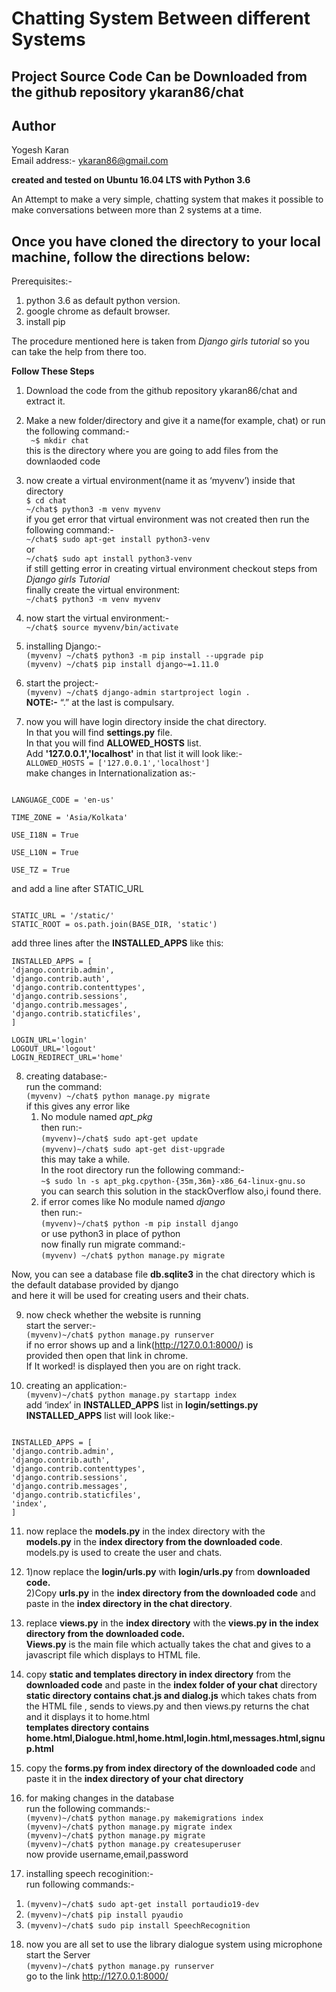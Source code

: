 Chatting System Between different Systems
===

Project Source Code Can be Downloaded from the github repository ykaran86/chat
---

Author
---

Yogesh Karan  
Email address:- ykaran86@gmail.com


**created and tested on Ubuntu 16.04 LTS with Python 3.6**

An Attempt to make a very simple, chatting system that makes it possible to make conversations between more than 2 systems at a time.

Once you have cloned the directory to your local machine, follow the directions below:
---
Prerequisites:-  
1. python 3.6 as default python version.  
2. google chrome as default browser.  
3. install pip  

The procedure mentioned here is taken from *Django girls tutorial* so you can take the help from
there too.

**Follow These Steps**

1. Download the code from the github repository ykaran86/chat and extract it.

2. Make a new folder/directory and give it a name(for example, chat) or run the following
command:-  
	` ~$ mkdir chat`  
this is the directory where you are going to add files from the downlaoded code

3. now create a virtual environment(name it as ‘myvenv’) inside that directory  
	` $ cd chat `  
	` ~/chat$ python3 -m venv myvenv `  
if you get error that virtual environment was not created then run the following command:-  
	` ~/chat$ sudo apt-get install python3-venv `  
	 		or  
	` ~/chat$ sudo apt install python3-venv `  
if still getting error in creating virtual environment checkout steps from *Django girls Tutorial*  
finally create the virtual environment:  
	` ~/chat$ python3 -m venv myvenv `

4. now start the virtual environment:-  
	` ~/chat$ source myvenv/bin/activate `

5. installing Django:-  
	` (myvenv) ~/chat$ python3 -m pip install --upgrade pip `  
	` (myvenv) ~/chat$ pip install django~=1.11.0 `

6. start the project:-  
	` (myvenv) ~/chat$ django-admin startproject login . `  
	**NOTE:-** “.” at the last is compulsary.

7. now you will have login directory inside the chat
directory.  
In that you will find **settings.py** file.  
In that you will find **ALLOWED_HOSTS** list.  
Add **'127.0.0.1','localhost'** in that list it will look like:-  
` ALLOWED_HOSTS = ['127.0.0.1','localhost'] `  
make changes in Internationalization as:-  
```

LANGUAGE_CODE = 'en-us'

TIME_ZONE = 'Asia/Kolkata'

USE_I18N = True

USE_L10N = True

USE_TZ = True

```  
and add a line after STATIC_URL  
```

STATIC_URL = '/static/'  
STATIC_ROOT = os.path.join(BASE_DIR, 'static')

```
add three lines after the **INSTALLED_APPS** like this:  
```
INSTALLED_APPS = [
'django.contrib.admin',
'django.contrib.auth',
'django.contrib.contenttypes',
'django.contrib.sessions',
'django.contrib.messages',
'django.contrib.staticfiles',
]

LOGIN_URL='login'  
LOGOUT_URL='logout'  
LOGIN_REDIRECT_URL='home'

```

8. creating database:-  
run the command:  
	` (myvenv) ~/chat$ python manage.py migrate `  
if this gives any error like  
    1) No module named *apt_pkg*  
    then run:-  
	` (myvenv)~/chat$ sudo apt-get update `  
	` (myvenv)~/chat$ sudo apt-get dist-upgrade `  
    this may take a while.  
    In the root directory run the following command:-  
	` ~$ sudo ln -s apt_pkg.cpython-{35m,36m}-x86_64-linux-gnu.so `  
    you can search this solution in the stackOverflow also,i found there.  
    2) if error comes like No module named *django*  
    then run:-  
	` (myvenv)~/chat$ python -m pip install django `  
		 or use python3 in place of python  
    now finally run migrate command:-  
	` (myvenv) ~/chat$ python manage.py migrate `

Now, you can see a database file **db.sqlite3** in the chat directory which is the default database provided by django  
and here it will be used for creating users and their chats.
 
9. now check whether the website is running  
start the server:-  
	` (myvenv)~/chat$ python manage.py runserver `  
if no error shows up and a link(http://127.0.0.1:8000/) is  
provided then open that link in chrome.  
If It worked! is displayed then you are on right track.  

10. creating an application:-  
	` (myvenv)~/chat$ python manage.py startapp index `  
add ‘index’ in **INSTALLED_APPS** list in **login/settings.py**  
**INSTALLED_APPS** list will look like:-
```

INSTALLED_APPS = [
'django.contrib.admin',
'django.contrib.auth',
'django.contrib.contenttypes',
'django.contrib.sessions',
'django.contrib.messages',
'django.contrib.staticfiles',
'index',
]

```

11. now replace the **models.py** in the index directory with the  
**models.py** in the **index directory from the downloaded code**.  
models.py is used to create the user and chats.

12. 1)now replace the **login/urls.py** with **login/urls.py** from
**downloaded code.**  
2)Copy **urls.py** in the **index directory from the downloaded code**
and paste in the **index directory in the chat directory**.

13. replace **views.py** in the **index directory** with the **views.py in**
**the index directory from the downloaded code.**  
**Views.py** is the main file which actually takes the chat
and gives to a javascript file which displays to HTML
file.

14. copy **static and templates directory in index directory** from
the **downloaded code** and paste in the **index folder of your chat**
directory  
**static directory contains chat.js and dialog.js** which takes chats from the
HTML file , sends to views.py and then views.py returns the chat
and it displays it to home.html  
**templates directory contains home.html,Dialogue.html,home.html,login.html,messages.html,signup.html**

15. copy the **forms.py from index directory of the downloaded code** and paste it in the **index directory of your chat directory**

16. for making changes in the database  
run the following commands:-  
	` (myvenv)~/chat$ python manage.py makemigrations index `  
	` (myvenv)~/chat$ python manage.py migrate index `  
	` (myvenv)~/chat$ python manage.py migrate `  
	` (myvenv)~/chat$ python manage.py createsuperuser `  
now provide username,email,password

17. installing speech recoginition:-  
run following commands:-  
1) ` (myvenv)~/chat$ sudo apt-get install portaudio19-dev `  
2) ` (myvenv)~/chat$ pip install pyaudio `  
3) ` (myvenv)~/chat$ sudo pip install SpeechRecognition `

18. now you are all set to use the library dialogue system using
microphone  
start the Server  
	` (myvenv)~/chat$ python manage.py runserver `  	
go to the link http://127.0.0.1:8000/
